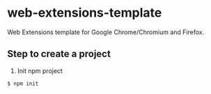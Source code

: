 # web-extensions-template

Web Extensions template for Google Chrome/Chromium and Firefox.

## Step to create a project

1. Init npm project

```console
$ npm init
```


